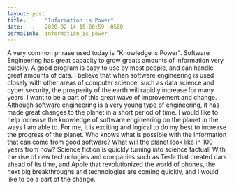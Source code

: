 ```yaml
---
layout: post
title:      "Information is Power"
date:       2020-02-14 15:00:59 -0500
permalink:  information_is_power
---
```



A very common phrase used today is "Knowledge is Power". Software Engineering has great capacity to grow greats amounts of information very quickly. A good program is easy to use by most people, and can handle great amounts of data. I believe that when software engineering is used closely with other areas of computer science, such as data science and cyber security, the prosperity of the earth will rapidly increase for many years. I want to be a part of this great wave of improvement and change. Although software engineering is a very young type of engineering, it has made great changes to the planet in a short period of time. I would like to help increase the knowledge of software engineering on the planet in the ways I am able to. For me, it is exciting and logical to do my best to increase the progress of the planet. Who knows what is possible with the information that can come from good software? What will the planet look like in 100 years from now? Science fiction is quickly turning into science factual! With the rise of new technologies and companies such as Tesla that created cars ahead of its time, and Apple that revolutionized the world of phones, the next big breakthroughs and technologies are coming quickly, and I would like to be a part of the change.

